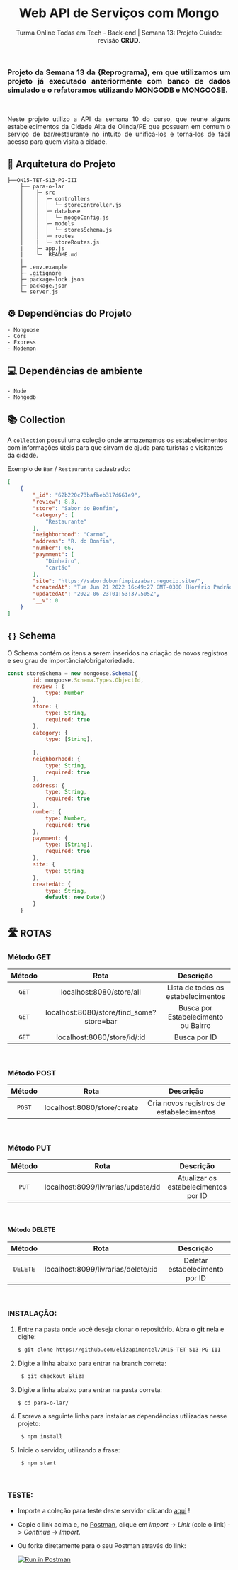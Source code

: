 #   <div align="center">  **Web API de Serviços com Mongo** </div>

<div align = "center">
    <p>
        Turma Online Todas em Tech - Back-end | Semana 13: Projeto Guiado: revisão <b>CRUD</b>.
    </p>
</div>

<br>

<div align="justify"> 

### Projeto da Semana 13 da {Reprograma}, em que utilizamos um projeto já executado anteriormente com banco de dados simulado e o refatoramos utilizando MONGODB e MONGOOSE. 
</div>

<br>
<div align="justify"> 

Neste projeto utilizo a API da semana 10 do curso, que reune alguns estabelecimentos da Cidade Alta de Olinda/PE que possuem em comum o serviço de bar/restaurante no intuito de unificá-los e torná-los de fácil acesso para quem visita a cidade.

</div>

## 📑 Arquitetura do Projeto

```
├──ON15-TET-S13-PG-III
    ├── para-o-lar           
    │    ├─ src                       
    │    │  ├─ controllers            
    │    │  │  └─ storeController.js  
    │    │  ├─ database               
    │    │  │  └─ moogoConfig.js      
    │    │  ├─ models                 
    │    │  │  └─ storesSchema.js      
    │    │  ├─ routes                 
    │    |  └─ storeRoutes.js      
    |    ├─ app.js 
    |    └─  README.md
    |               
    ├─ .env.example
    ├─ .gitignore
    ├─ package-lock.json         
    ├─ package.json                 
    └─ server.js
```

## ⚙️ Dependências do Projeto
    - Mongoose
    - Cors
    - Express
    - Nodemon

## 💻 Dependências de ambiente
    - Node 
    - Mongodb 

## 📚 Collection

<div> 

A `collection` possui uma coleção onde armazenamos os estabelecimentos com informações úteis para que sirvam de ajuda para turistas e visitantes da cidade.  

</div>

<p>

Exemplo de `Bar` / `Restaurante` cadastrado:

</p>

```json
[
    {
        "_id": "62b220c73bafbeb317d661e9",
        "review": 8.3,
        "store": "Sabor do Bonfim",
        "category": [
            "Restaurante"
        ],
        "neighborhood": "Carmo",
        "address": "R. do Bonfim",
        "number": 66,
        "paymment": [
            "Dinheiro",
            "cartão"
        ],
        "site": "https://sabordobonfimpizzabar.negocio.site/",
        "createdAt": "Tue Jun 21 2022 16:49:27 GMT-0300 (Horário Padrão de Brasília)",
        "updatedAt": "2022-06-23T01:53:37.505Z",
        "__v": 0
    }
]
```


## `{}` Schema

<p> O Schema contém os itens a serem inseridos na criação de novos registros e seu grau de importância/obrigatoriedade.

```javascript
const storeSchema = new mongoose.Schema({
        id: mongoose.Schema.Types.ObjectId,
        review : {
            type: Number
        },
        store: {
            type: String, 
            required: true
        },
        category: {
            type: [String],
            
        },
        neighborhood: {
            type: String,
            required: true
        },
        address: {
            type: String,
            required: true
        },
        number: {
            type: Number,
            required: true
        },
        paymment: {
            type: [String],
            required: true
        },
        site: {
            type: String
        },
        createdAt: {
            type: String,
            default: new Date()
        }
    }

```
##  🛣️ ROTAS

###  Método GET

<div align = "center">

|  Método  |                  Rota                       |                     Descrição                                |
| :------: | :-------------------------------------:     | :-------------------------------------------------------:    |
|  `GET`   | localhost:8080/store/all                    |    Lista de todos os estabelecimentos                        |
|  `GET`   | localhost:8080/store/find_some?store=bar    |        Busca por Estabelecimento ou Bairro                   |
|  `GET`   | localhost:8080/store/id/:id                 |             Busca por ID                                     |


<br>
</div>

### Método POST

<div align = "center">

|  Método  |                  Rota                       |                     Descrição                                |
| :------: | :-------------------------------------:     | :-------------------------------------------------------:    |
|  `POST`  | localhost:8080/store/create                 |    Cria novos registros de estabelecimentos                  |

<br>
</div>

###  Método PUT

<div align = "center">

|  Método  |                  Rota                       |                                Descrição                     |
| :------: | :-------------------------------------:     | :-------------------------------------------------------:    |
|   `PUT`  |  localhost:8099/livrarias/update/:id        |       Atualizar  os estabelecimentos por ID                  |

<br>
</div>

####  Método DELETE

<div align = "center">

|  Método  |                  Rota                       |                                Descrição                     |
| :------: | :-------------------------------------:     | :-------------------------------------------------------:    |
| `DELETE` |  localhost:8099/livrarias/delete/:id        |                      Deletar estabelecimento por ID          |

<br>
</div>

###  INSTALAÇÃO: 

1. Entre na pasta onde você deseja clonar o repositório. Abra o **git** nela e digite: 

    ```bash
    $ git clone https://github.com/elizapimentel/ON15-TET-S13-PG-III
     ```

2. Digite a linha abaixo para entrar na branch correta: 

   ```bash
    $ git checkout Eliza
     ```

3. Digite a linha abaixo para entrar na pasta correta: 

    ```bash
    $ cd para-o-lar/
    ```
    
4. Escreva a seguinte linha para instalar as dependências utilizadas nesse projeto: 

   ```bash
    $ npm install
    ```
5. Inicie o servidor, utilizando a frase: 

   ```bash
    $ npm start
    ```   

<br>

<div align = "justify">

###  TESTE: 

- Importe a coleção para teste deste servidor clicando [aqui](https://www.getpostman.com/collections/1f21215ca22ecc2452f9) !

- Copie o link acima e, no [Postman](https://www.postman.com/downloads/), clique em *Import* -> *Link* (cole o link) -> *Continue* -> *Import*.

- Ou forke diretamente para o seu Postman através do link:<div align = "justify"> [![Run in Postman](https://run.pstmn.io/button.svg)](https://god.gw.postman.com/run-collection/20977005-3d6a647b-c374-45a4-85b5-3bdaa4525c93?action=collection%2Ffork&collection-url=entityId%3D20977005-3d6a647b-c374-45a4-85b5-3bdaa4525c93%26entityType%3Dcollection%26workspaceId%3Dfd948d9e-a939-463f-8094-05c2599f2db5) </div>

</div>

